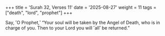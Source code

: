 +++
title = 'Surah 32, Verses 11'
date = '2025-08-27'
weight = 11
tags = ["death", "lord", "prophet"]
+++

Say, ˹O Prophet,˺ “Your soul will be taken by the Angel of Death, who is in charge of you. Then to your Lord you will ˹all˺ be returned.”